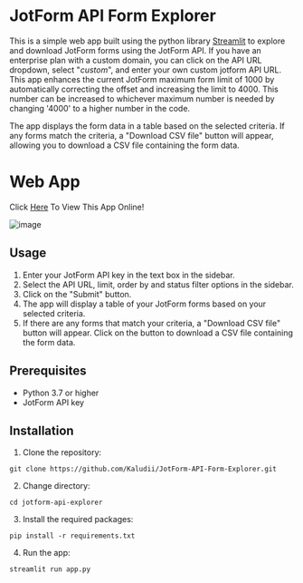 # JotForm API Form Explorer

This is a simple web app built using the python library [Streamlit](https://streamlit.io/) to explore and download JotForm forms using the JotForm API. If you have an enterprise plan with a custom domain, you can click on the API URL dropdown, select "*custom*", and enter your own custom jotform API URL. This app enhances the current JotForm maximum form limit of 1000 by automatically correcting the offset and increasing the limit to 4000. This number can be increased to whichever maximum number is needed by changing '4000' to a higher number in the code.

The app displays the form data in a table based on the selected criteria. If any forms match the criteria, a "Download CSV file" button will appear, allowing you to download a CSV file containing the form data.

# Web App
Click [Here](https://huggingface.co/spaces/Kaludi/JotForm-API-Form-Explorer_App "Here") To View This App Online!

![image](https://user-images.githubusercontent.com/63890666/221301910-e42e5285-57c9-4074-93cb-717f4dc81daa.png)

## Usage

1.  Enter your JotForm API key in the text box in the sidebar.
2.  Select the API URL, limit, order by and status filter options in the sidebar.
3.  Click on the "Submit" button.
4.  The app will display a table of your JotForm forms based on your selected criteria.
5.  If there are any forms that match your criteria, a "Download CSV file" button will appear. Click on the button to download a CSV file containing the form data.

## Prerequisites

-   Python 3.7 or higher
-   JotForm API key

## Installation

1.  Clone the repository:

`git clone https://github.com/Kaludii/JotForm-API-Form-Explorer.git` 

2.  Change directory:

`cd jotform-api-explorer` 

3.  Install the required packages:

`pip install -r requirements.txt` 

4.  Run the app:

`streamlit run app.py` 
